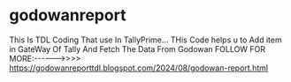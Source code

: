 # godowanreport
This Is TDL Coding That use In TallyPrime...
THis Code helps u to Add item in GateWay Of Tally And Fetch The Data From Godowan
FOLLOW FOR MORE:------>>>> https://godowanreporttdl.blogspot.com/2024/08/godowan-report.html
